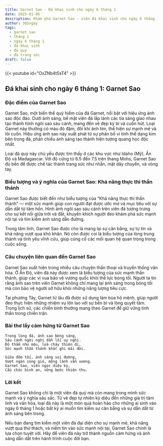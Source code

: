 ```yaml
---
title: Garnet Sao - Đá khai sinh cho ngày 6 tháng 1
date: 2025-01-06
description: Khám phá Garnet Sao - viên đá khai sinh cho ngày 6 tháng 1, biểu tượng của Khả năng thực thi thần thánh. Cùng tìm hiểu ý nghĩa sâu sắc của viên đá độc đáo này.
author: 365ngày
tags:
  - garnet sao
  - tháng 1
  - ngày 6 tháng 1
  - đá khai sinh
  - đá quý
  - đá trang sức
draft: false
---
```


{{< youtube id="OxZNb4t5sT4" >}}


## Đá khai sinh cho ngày 6 tháng 1: Garnet Sao

### Đặc điểm của Garnet Sao

Garnet Sao, một biến thể quý hiếm của đá Garnet, nổi bật với hiệu ứng ánh sao độc đáo. Dưới ánh sáng, bề mặt viên đá lấp lánh các tia sáng giao nhau tạo thành hình ngôi sao sáu cánh, mang đến vẻ đẹp kỳ bí và cuốn hút. Loại Garnet này thường có màu đỏ đậm, đôi khi ánh tím, thể hiện sự mạnh mẽ và lôi cuốn. Hiệu ứng ánh sao này xuất phát từ sự phân bố vi tinh thể dạng kim bên trong đá, phản chiếu ánh sáng tạo thành hiện tượng quang học độc nhất.

Loại đá quý này chủ yếu được tìm thấy ở các khu vực như Idaho (Mỹ), Ấn Độ và Madagascar. Với độ cứng từ 6.5 đến 7.5 trên thang Mohs, Garnet Sao đủ bền để được chế tác thành trang sức như nhẫn, mặt dây chuyền, và vòng tay.

### Biểu tượng và ý nghĩa của Garnet Sao: Khả năng thực thi thần thánh

Garnet Sao được biết đến như biểu tượng của "Khả năng thực thi thần thánh" — một sức mạnh giúp con người đạt được ước mơ và mục tiêu với sự dẫn dắt từ tâm hồn. Hình ảnh ngôi sao sáu cánh trên viên đá tượng trưng cho sự kết nối giữa trời và đất, khuyến khích người đeo khám phá sức mạnh nội tại và tìm kiếm ánh sáng dẫn đường.

Trong tâm linh, Garnet Sao được cho là mang lại sự cân bằng, sự tự tin và khả năng vượt qua khó khăn. Nó còn được coi là biểu tượng của lòng trung thành và tình yêu vĩnh cửu, giúp củng cố các mối quan hệ quan trọng trong cuộc sống.

### Câu chuyện liên quan đến Garnet Sao

Garnet Sao xuất hiện trong nhiều câu chuyện thần thoại và truyền thống văn hóa. Ở Ấn Độ, viên đá này được xem là biểu tượng của sức mạnh thần thánh, giúp các vị vua bảo vệ vương quốc khỏi thế lực bóng tối. Người ta tin rằng ánh sao trên viên Garnet không chỉ mang lại ánh sáng trong bóng tối mà còn bảo vệ người sở hữu khỏi những năng lượng tiêu cực.

Tại phương Tây, Garnet từ lâu đã được sử dụng làm bùa hộ mệnh, giúp người đeo thực hiện những nhiệm vụ lớn lao với sự bền bỉ và lòng quyết tâm. Trong lịch sử, các chiến binh thường mang theo Garnet để giữ vững tinh thần trong chiến trận.

### Bài thơ lấy cảm hứng từ Garnet Sao

```
Trong lòng đá, ánh sao bừng sáng,  
Sáu cánh ngời ngời dẫn lối uy nghi.  
Đỏ thẳm như máu, lửa cháy thiên di,  
Sức mạnh thần thánh khắc ghi mãi đời.

Giữa đêm tối, ánh sáng soi đường,  
Vượt ngàn sóng gió, mộng lành vấn vương.  
Garnet Sao, viên ngọc diệu kỳ,  
Cầu chúc bình an, vững bước thiên thu.
```

### Lời kết

Garnet Sao không chỉ là một viên đá quý mà còn mang trong mình sức mạnh và ý nghĩa sâu sắc. Từ vẻ đẹp tự nhiên kỳ diệu đến những giá trị tâm linh và văn hóa, loại đá này là một món quà hoàn hảo cho những ai sinh vào ngày 6 tháng 1 hoặc bất kỳ ai muốn tìm kiếm sự cân bằng và sự dẫn dắt từ ánh sáng bên trong.

Nếu bạn đang tìm kiếm một viên đá đại diện cho sự mạnh mẽ, khả năng vượt qua thử thách, và niềm tin vào sức mạnh nội tại, Garnet Sao chính là lựa chọn tuyệt vời. Hãy để viên đá này trở thành nguồn cảm hứng và ánh sáng dẫn dắt trên hành trình cuộc đời bạn.